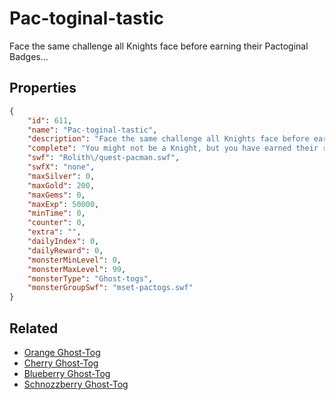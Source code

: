 # Pac-toginal-tastic

Face the same challenge all Knights face before earning their Pactoginal Badges...

## Properties

```json
{
    "id": 611,
    "name": "Pac-toginal-tastic",
    "description": "Face the same challenge all Knights face before earning their Pactoginal Badges...",
    "complete": "You might not be a Knight, but you have earned their respect!",
    "swf": "Rolith\/quest-pacman.swf",
    "swfX": "none",
    "maxSilver": 0,
    "maxGold": 200,
    "maxGems": 0,
    "maxExp": 50000,
    "minTime": 0,
    "counter": 0,
    "extra": "",
    "dailyIndex": 0,
    "dailyReward": 0,
    "monsterMinLevel": 0,
    "monsterMaxLevel": 99,
    "monsterType": "Ghost-togs",
    "monsterGroupSwf": "mset-pactogs.swf"
}
```

## Related

- [Orange Ghost-Tog](../items/3907-orange-ghost-tog.md)
- [Cherry Ghost-Tog ](../items/3908-cherry-ghost-tog.md)
- [Blueberry Ghost-Tog ](../items/3909-blueberry-ghost-tog.md)
- [Schnozzberry Ghost-Tog ](../items/3910-schnozzberry-ghost-tog.md)

